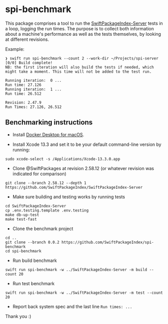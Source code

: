 # spi-benchmark

This package comprises a tool to run the [SwiftPackageIndex-Server](https://github.com/SwiftPackageIndex/SwiftPackageIndex-Server) tests in a loop, logging the run times. The purpose is to collect both information about a machine's performance as well as the tests themselves, by looking at different revisions.

Example:

```
❯ swift run spi-benchmark --count 2 --work-dir ~/Projects/spi-server
[0/0] Build complete!
NB: the first iteration will also build the tests if needed, which might take a moment. This time will not be added to the test run.

Running iteration: 	0 ...
Run time: 27.126
Running iteration: 	1 ...
Run time: 26.512

Revision: 2.47.9
Run Times: 27.126, 26.512
```

## Benchmarking instructions

- Install [Docker Desktop for macOS](https://www.docker.com/products/docker-desktop).

- Install Xcode 13.3 and set it to be your default command-line version by running:

```
sudo xcode-select -s /Applications/Xcode-13.3.0.app
```

- Clone @SwiftPackages at revision 2.58.12 (or whatever revision was indicated for comparison)

```
git clone --branch 2.58.12 --depth 1 https://github.com/SwiftPackageIndex/SwiftPackageIndex-Server
```

- Make sure building and testing works by running tests

```
cd SwiftPackageIndex-Server
cp .env.testing.template .env.testing
make db-up-test
make test-fast
```

- Clone the benchmark project

```
cd ..
git clone --branch 0.0.2 https://github.com/SwiftPackageIndex/spi-benchmark
cd spi-benchmark
```

- Run build benchmark

```
swift run spi-benchmark -w ../SwiftPackageIndex-Server -m build --count 20
```

- Run test benchmark

```
swift run spi-benchmark -w ../SwiftPackageIndex-Server -m test --count 20
```

- Report back system spec and the last line `Run times: ...`

Thank you :)
